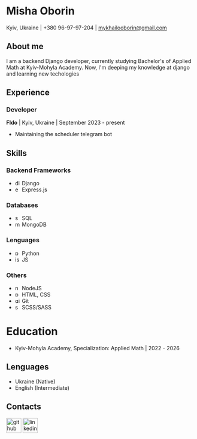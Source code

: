 # Misha Oborin
Kyiv, Ukraine | +380 96-97-97-204 | mykhailooborin@gmail.com

## About me 

I am a backend Django developer, currently studying Bachelor's of Applied Math at Kyiv-Mohyla Academy.
Now, I'm deeping my knowledge at django and learning new techologies


## Experience
### Developer
**FIdo** | Kyiv, Ukraine | September 2023 - present
- Maintaining the scheduler telegram bot

## Skills

### Backend Frameworks
- <img src='https://cdn.jsdelivr.net/npm/simple-icons@3.0.1/icons/django.svg' alt='django' height='14'> Django
- <img src='https://expressjs.com/images/favicon.png' alt='expressjs' height='14'> Express.js

### Databases
- <img src='https://cdn.jsdelivr.net/npm/simple-icons@3.0.1/icons/mysql.svg' alt='sql' height='14'> SQL
- <img src='https://cdn.jsdelivr.net/npm/simple-icons@3.0.1/icons/mongodb.svg' alt='mongodb' height='14'> MongoDB

### Lenguages
- <img src='https://cdn.jsdelivr.net/npm/simple-icons@3.0.1/icons/python.svg' alt='python' height='14'> Python
- <img src='https://cdn.jsdelivr.net/npm/simple-icons@3.0.1/icons/javascript.svg' alt='js' height='14'> JS

### Others
- <img src='https://cdn.jsdelivr.net/npm/simple-icons@3.0.1/icons/node-dot-js.svg' alt='nodejs' height='14'> NodeJS
- <img src='https://cdn.jsdelivr.net/npm/simple-icons@3.0.1/icons/html5.svg' alt='python' height='14'> HTML, CSS
- <img src='https://cdn.jsdelivr.net/npm/simple-icons@3.0.1/icons/git.svg' alt='git' height='14'> Git
- <img src='https://cdn.jsdelivr.net/npm/simple-icons@3.0.1/icons/sass.svg' alt='sass' height='14'> SCSS/SASS


# Education
- Kyiv-Mohyla Academy, Specialization: Applied Math | 2022 - 2026


## Lenguages
- Ukraine (Native)
- English (Intermediate)

## Contacts

[<img src='https://cdn.jsdelivr.net/npm/simple-icons@3.0.1/icons/github.svg' alt='github' height='40'>](https://github.com/5misha5)  [<img src='https://cdn.jsdelivr.net/npm/simple-icons@3.0.1/icons/linkedin.svg' alt='linkedin' height='40'>](https://www.linkedin.com/in/https://www.linkedin.com/in/misha-oborin-353a30238//)  
